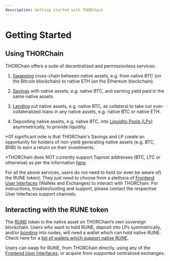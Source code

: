 ```yaml
---
description: Getting started with THORChain
---
```


# Getting Started

## Using THORChain

THORChain offers a suite of decentralized and permissionless services:

1. [Swapping](https://docs.thorchain.org/understanding-thorchain/roles/swapping) cross-chain between native assets, e.g. from native BTC (on the Bitcoin blockchain) to native ETH (on the Ethereum blockchain).

2. [Savings](https://docs.thorchain.org/thorchain-finance/savings) with native assets, e.g. native BTC, and earning yield paid in the same native assets.

3. [Lending](https://docs.thorchain.org/thorchain-finance/lending) out native assets, e.g. native BTC, as collateral to take out over-collateralized loans in any native assets, e.g. native BTC or native ETH.

4. Depositing native assets, e.g. native BTC, into [Liquidity Pools (LPs)](https://docs.thorchain.org/understanding-thorchain/roles/liquidity-providers) asymmetrically, to provide liquidity.

\*Of significant note is that THORChain's Savings and LP create an opportunity for holders of non-yield generating native assets (e.g. BTC, BNB) to earn a return on their investments.

\*THORChain does NOT currently support Taproot addresses (BTC, LTC or otherwise) as per the information [here](https://discord.com/channels/838986635756044328/1193894402242912356/1196456209671270491).

For all the above services, users do not need to hold (or even be aware of) the RUNE token). They just need to choose from a plethora of [Frontend User Interfaces](https://docs.thorchain.org/ecosystem#exchanges-only) (Wallets and Exchanges) to interact with THORChain. For instructions, troubleshooting and support, please contact the respective User Interfaces support channels.

## Interacting with the RUNE token

The [RUNE](https://docs.thorchain.org/understanding-thorchain/rune) token is the native asset on THORChain’s own sovereign blockchain. Users who want to hold RUNE, deposit into LPs symmetrically, and/or [bonding](https://docs.thorchain.org/understanding-thorchain/roles/node-operators) into nodes, will need a wallet which can hold native RUNE. Check here for a [list of wallets which support native RUNE](https://docs.thorchain.org/ecosystem#integrated-wallets-and-exchanges).

Users can swap for RUNE, from THORChain directly, using any of the [Frontend User Interfaces](https://docs.thorchain.org/ecosystem#exchanges-only); or acquire from supported centralized exchanges.


